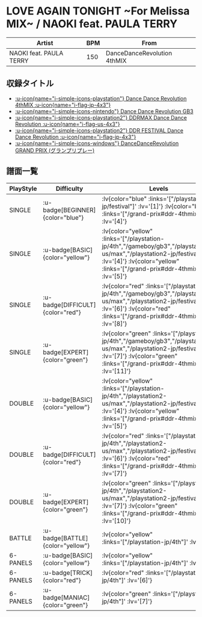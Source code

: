 # LOVE AGAIN TONIGHT \~For Melissa MIX\~ / NAOKI feat. PAULA TERRY

|Artist|BPM|From|
|------|---|----|
|NAOKI feat. PAULA TERRY|150|DanceDanceRevolution 4thMIX|

## 収録タイトル

- [ :u-icon{name="i-simple-icons-playstation"} Dance Dance Revolution 4thMIX :u-icon{name="i-flag-jp-4x3"} ](/playstation-jp/4th)
- [ :u-icon{name="i-simple-icons-nintendo"} Dance Dance Revolution GB3](/gameboy/gb3)
- [ :u-icon{name="i-simple-icons-playstation2"} DDRMAX Dance Dance Revolution :u-icon{name="i-flag-us-4x3"} ](/playstation2-us/max)
- [ :u-icon{name="i-simple-icons-playstation2"} DDR FESTIVAL Dance Dance Revolution :u-icon{name="i-flag-jp-4x3"} ](/playstation2-jp/festival)
- [ :u-icon{name="i-simple-icons-windows"} DanceDanceRevolution GRAND PRIX (グランプリプレー)](/grand-prix#ddr-4thmix)

## 譜面一覧

|PlayStyle|Difficulty|Levels|Notes|Movie|
|---------|----------|------|-----|-----|
|SINGLE| :u-badge[BEGINNER]{color="blue"} | :lv{color="blue" :links='["/playstation2-jp/festival"]' :lv='[1]'}  :lv{color="blue" :links='["/grand-prix#ddr-4thmix"]' :lv='[4]'} |122/0||
|SINGLE| :u-badge[BASIC]{color="yellow"} | :lv{color="yellow" :links='["/playstation-jp/4th","/gameboy/gb3","/playstation2-us/max","/playstation2-jp/festival"]' :lv='[4]'}  :lv{color="yellow" :links='["/grand-prix#ddr-4thmix"]' :lv='[5]'} |191/0||
|SINGLE| :u-badge[DIFFICULT]{color="red"} | :lv{color="red" :links='["/playstation-jp/4th","/gameboy/gb3","/playstation2-us/max","/playstation2-jp/festival"]' :lv='[6]'}  :lv{color="red" :links='["/grand-prix#ddr-4thmix"]' :lv='[8]'} |234/0||
|SINGLE| :u-badge[EXPERT]{color="green"} | :lv{color="green" :links='["/playstation-jp/4th","/gameboy/gb3","/playstation2-us/max","/playstation2-jp/festival"]' :lv='[7]'}  :lv{color="green" :links='["/grand-prix#ddr-4thmix"]' :lv='[11]'} |306/0||
|DOUBLE| :u-badge[BASIC]{color="yellow"} | :lv{color="yellow" :links='["/playstation-jp/4th","/playstation2-us/max","/playstation2-jp/festival"]' :lv='[4]'}  :lv{color="yellow" :links='["/grand-prix#ddr-4thmix"]' :lv='[5]'} |180/0||
|DOUBLE| :u-badge[DIFFICULT]{color="red"} | :lv{color="red" :links='["/playstation-jp/4th","/playstation2-us/max","/playstation2-jp/festival"]' :lv='[6]'}  :lv{color="red" :links='["/grand-prix#ddr-4thmix"]' :lv='[7]'} |235/0||
|DOUBLE| :u-badge[EXPERT]{color="green"} | :lv{color="green" :links='["/playstation-jp/4th","/playstation2-us/max","/playstation2-jp/festival"]' :lv='[7]'}  :lv{color="green" :links='["/grand-prix#ddr-4thmix"]' :lv='[10]'} |281/0||
|BATTLE| :u-badge[BATTLE]{color="yellow"} | :lv{color="yellow" :links='["/playstation-jp/4th"]' :lv='[6]'} |||
|6-PANELS| :u-badge[BASIC]{color="yellow"} | :lv{color="yellow" :links='["/playstation-jp/4th"]' :lv='[4]'} |181/0||
|6-PANELS| :u-badge[TRICK]{color="red"} | :lv{color="red" :links='["/playstation-jp/4th"]' :lv='[6]'} |228/0||
|6-PANELS| :u-badge[MANIAC]{color="green"} | :lv{color="green" :links='["/playstation-jp/4th"]' :lv='[7]'} |283/0||
